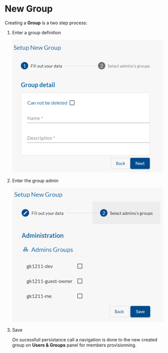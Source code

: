 # New Group

Creating a **Group** is a two step process:

1. Enter a group definition

    ![ Name & Description](/guides/images/new-grp-data.png)

2. Enter the group admin

    ![ Name & Description](/guides/images/new-grp-admin.png)

3. Save

    On sucessfull persistance call a navigation is done to the new created group on **Users & Groups** panel for members provisionning.
